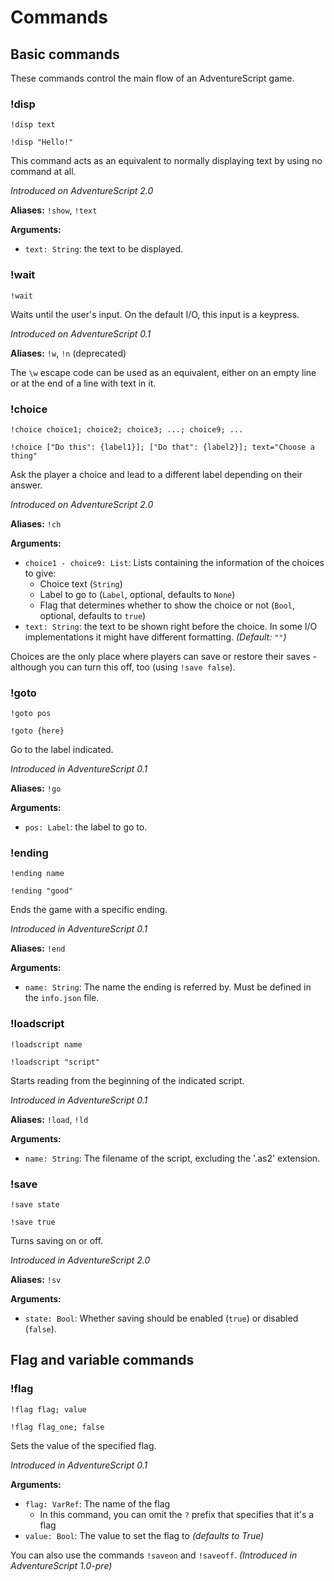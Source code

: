 # Commands

## Basic commands
These commands control the main flow of an AdventureScript game.

### !disp
```none
!disp text

!disp "Hello!"
```
This command acts as an equivalent to normally displaying text by using no command at all.

*Introduced on AdventureScript 2.0*

**Aliases:** `!show`, `!text`

**Arguments:**

* `text: String`: the text to be displayed.
### !wait
```none
!wait
```
Waits until the user's input. On the default I/O, this input is a keypress.

*Introduced on AdventureScript 0.1*

**Aliases:** `!w`, `!n` (deprecated)

The `\w` escape code can be used as an equivalent, either on an empty line or at the end of a line with text in it.

### !choice
```none
!choice choice1; choice2; choice3; ...; choice9; ...

!choice ["Do this": {label1}]; ["Do that": {label2}]; text="Choose a thing"
```

Ask the player a choice and lead to a different label depending on their answer.

*Introduced on AdventureScript 2.0*

**Aliases:** `!ch`

**Arguments:**

* `choice1 - choice9: List`: Lists containing the information of the choices to give:
    - Choice text (`String`)
    - Label to go to (`Label`, optional, defaults to `None`)
    - Flag that determines whether to show the choice or not (`Bool`, optional, defaults to `true`)
* `text: String`: the text to be shown right before the choice. In some I/O implementations it might have different formatting. *(Default: *`""`*)*

Choices are the only place where players can save or restore their saves - although you can turn this off, too (using `!save false`).

### !goto
```none
!goto pos

!goto {here}
```
Go to the label indicated.

*Introduced in AdventureScript 0.1*

**Aliases:** `!go`

**Arguments:**

- `pos: Label`: the label to go to.

### !ending
```none
!ending name

!ending "good"
```
Ends the game with a specific ending.

*Introduced in AdventureScript 0.1*

**Aliases:** `!end`

**Arguments:**

- `name: String`: The name the ending is referred by. Must be defined in the `info.json` file. 

### !loadscript
```none
!loadscript name

!loadscript "script"
```
Starts reading from the beginning of the indicated script.

*Introduced in AdventureScript 0.1*

**Aliases:** `!load`, `!ld`

**Arguments:**

- `name: String`: The filename of the script, excluding the '.as2' extension.

### !save
```none
!save state

!save true
```
Turns saving on or off.

*Introduced in AdventureScript 2.0*

**Aliases:** `!sv`

**Arguments:**

- `state: Bool`: Whether saving should be enabled (`true`) or disabled (`false`).

## Flag and variable commands

### !flag

```none
!flag flag; value

!flag flag_one; false
```
Sets the value of the specified flag.

*Introduced in AdventureScript 0.1*

**Arguments:**

- `flag: VarRef`: The name of the flag
    - In this command, you can omit the `?` prefix that specifies that it's a flag
- `value: Bool`: The value to set the flag to *(defaults to True)*

You can also use the commands `!saveon` and `!saveoff`. *(Introduced in AdventureScript 1.0-pre)*
